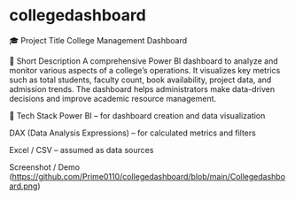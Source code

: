 # collegedashboard
🎓 Project Title
College Management Dashboard

📝 Short Description
A comprehensive Power BI dashboard to analyze and monitor various aspects of a college’s operations. It visualizes key metrics such as total students, faculty count, book availability, project data, and admission trends. The dashboard helps administrators make data-driven decisions and improve academic resource management.

🧰 Tech Stack
Power BI – for dashboard creation and data visualization

DAX (Data Analysis Expressions) – for calculated metrics and filters

Excel / CSV – assumed as data sources

Screenshot / Demo (https://github.com/Prime0110/collegedashboard/blob/main/Collegedashboard.png)
